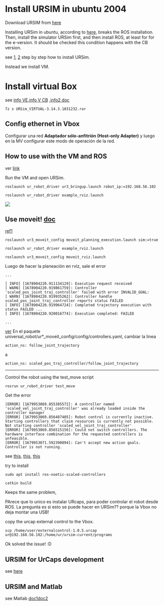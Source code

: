 # Install URSIM in ubuntu 2004

Download  URSIM from [here](https://www.universal-robots.com/download/software-cb-series/simulator-linux/offline-simulator-cb3-linux-ursim-3158/)

Installing URSim in ubuntu, according to [here](https://forum.universal-robots.com/t/offline-simulator-e-series-ur-sim-for-linux-5-11-1-removes-all-installed-files/15384), breaks the ROS installation. Then, install the simulator URSim first, and then install ROS, at least for for the e-version.  It should be checked this condition happens with the CB version.

see [1](https://github.com/arunavanag591/ursim), [2](https://www.mathworks.com/help/supportpkg/urseries/ug/setup-ursim-offline-simulator.html) step by step how to install URSim.

Instead we install VM.

# Install virtual Box 

see [info VE](https://www.universal-robots.com/download/software-e-series/simulator-non-linux/offline-simulator-e-series-ur-sim-for-non-linux-594/),[info V CB](https://www.universal-robots.com/download/software-cb-series/simulator-non-linux/offline-simulator-cb-series-non-linux-ursim-3158/) ,[info2 doc](https://academy.universal-robots.com/media/r3xlna5e/ursim_vmoracle_installation_guide_v3_es.pdf) 

```
7z x URSim_VIRTUAL-3.14.3.1031232.rar
```

## Config ethernet in Vbox

Configurar una red __Adaptador sólo-anfitrión (Host-only Adapter)__ y luego en la MV configurar este modo de operación de la red.

## How to use with the VM and ROS

ver [link](https://github.com/UniversalRobots/Universal_Robots_ROS_Driver/blob/master/ur_robot_driver/doc/usage_example.md)

Run the VM  and open URSim.

```
roslaunch ur_robot_driver ur3_bringup.launch robot_ip:=192.168.56.102

roslaunch ur_robot_driver example_rviz.launch
```


![](images/Ur3_ursim_ROS_noetic.gif)



## Use moveit! [doc]()

[ref1](https://youtu.be/ayp87SjrwPc)

```
roslaunch ur3_moveit_config moveit_planning_execution.launch sim:=true

roslaunch ur_robot_driver example_rviz.launch
```

```
roslaunch ur3_moveit_config moveit_rviz.launch

```

Luego de hacer la planeación en rviz, sale el error


```
...

[ INFO] [1678904220.911134129]: Execution request received
[ WARN] [1678904220.919861759]: Controller 'scaled_pos_joint_traj_controller' failed with error INVALID_GOAL: 
[ WARN] [1678904220.919935262]: Controller handle scaled_pos_joint_traj_controller reports status FAILED
[ INFO] [1678904220.919964724]: Completed trajectory execution with status FAILED ...
[ INFO] [1678904220.920016774]: Execution completed: FAILED

...

```

[ver](https://github.com/UniversalRobots/Universal_Robots_ROS_Driver/issues/55) En el paquete universal_robot/ur*_moveit_config/config/controllers.yaml, cambiar la linea 

```
action_ns: follow_joint_trajectory
```

a


```
action_ns: scaled_pos_traj_controller/follow_joint_trajectory

```

-----

Control the robot using the test_move script

```
rosrun ur_robot_driver test_move
```

Get the error

```
[ERROR] [1679953069.855385572]: A controller named 'scaled_vel_joint_traj_controller' was already loaded inside the controller manager
[ERROR] [1679953069.856487405]: Robot control is currently inactive. Starting controllers that claim resources is currently not possible. Not starting controller 'scaled_vel_joint_traj_controller'
[ERROR] [1679953069.856515156]: Could not switch controllers. The hardware interface combination for the requested controllers is unfeasible.
[ERROR] [1679953071.592390894]: Can't accept new action goals. Controller is not running.
```

see [this](https://github.com/UniversalRobots/Universal_Robots_ROS_Driver/issues/480#issuecomment-934506448), [this](https://github.com/UniversalRobots/Universal_Robots_ROS_Driver/issues/380#issuecomment-844124263), [this](https://github.com/UniversalRobots/Universal_Robots_ROS_Driver/blob/master/ur_robot_driver/README.md)


try to install

```
sudo apt install ros-noetic-scaled-controllers

catkin build
```

Keeps the same problem, 


PArece que lo unico es instalar URcaps, para poder controlar el robot desde ROS. La pregunta es si esto se puede hacer en URSim?? porque la Vbox no deja montar una USB!

copy the urcap external control to the Vbox.

```
scp /home/user/externalcontrol-1.0.5.urcap  ur@192.168.56.102:/home/ur/ursim-current/programs
```


Ok solved the issue! :D



## URSIM for UrCaps development

see [here](https://www.universal-robots.com/articles/ur/urplus-resources/urcap-how-to-install-ursim-for-urcaps-development/)



## URSIM and Matlab

see Matlab [doc1](https://www.mathworks.com/help/supportpkg/urseries/ug/setup-ursim-offline-simulator.html)[doc2](https://github.com/mathworks/MATLAB-URCap-for-External-Control)

